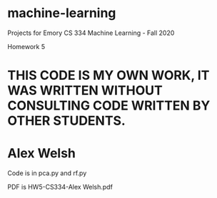 # machine-learning
Projects for Emory CS 334 Machine Learning - Fall 2020

Homework 5

# THIS CODE IS MY OWN WORK, IT WAS WRITTEN WITHOUT CONSULTING CODE WRITTEN BY OTHER STUDENTS.
# Alex Welsh

Code is in pca.py and rf.py

PDF is HW5-CS334-Alex Welsh.pdf
